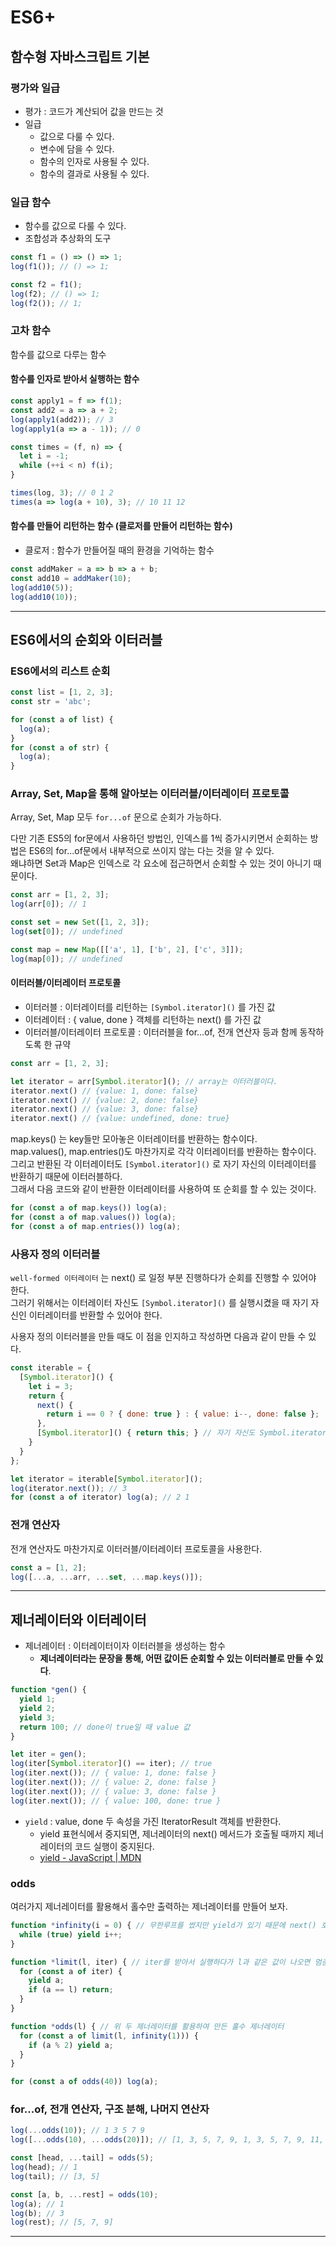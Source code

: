 # ES6+

## 함수형 자바스크립트 기본

### 평가와 일급

- 평가 : 코드가 계산되어 값을 만드는 것
- 일급
	- 값으로 다룰 수 있다.
	- 변수에 담을 수 있다.
	- 함수의 인자로 사용될 수 있다.
	- 함수의 결과로 사용될 수 있다.

### 일급 함수

- 함수를 값으로 다룰 수 있다.
- 조합성과 추상화의 도구

```js
const f1 = () => () => 1;
log(f1()); // () => 1;

const f2 = f1();
log(f2); // () => 1;
log(f2()); // 1;
```


### 고차 함수

함수를 값으로 다루는 함수

#### 함수를 인자로 받아서 실행하는 함수

```js
const apply1 = f => f(1);
const add2 = a => a + 2;
log(apply1(add2)); // 3
log(apply1(a => a - 1)); // 0
```

```js
const times = (f, n) => {
  let i = -1;
  while (++i < n) f(i);
}

times(log, 3); // 0 1 2
times(a => log(a + 10), 3); // 10 11 12
```

#### 함수를 만들어 리턴하는 함수 (클로저를 만들어 리턴하는 함수)

- 클로저 : 함수가 만들어질 때의 환경을 기억하는 함수

```js
const addMaker = a => b => a + b;
const add10 = addMaker(10);
log(add10(5));
log(add10(10));
```


---

## ES6에서의 순회와 이터러블

### ES6에서의 리스트 순회

```js
const list = [1, 2, 3];
const str = 'abc';

for (const a of list) {
  log(a);
}
for (const a of str) {
  log(a);
}
```


### Array, Set, Map을 통해 알아보는 이터러블/이터레이터 프로토콜

Array, Set, Map 모두 `for...of` 문으로 순회가 가능하다.  

다만 기존 ES5의 for문에서 사용하던 방법인, 인덱스를 1씩 증가시키면서 순회하는 방법은 ES6의 for...of문에서 내부적으로 쓰이지 않는 다는 것을 알 수 있다.  
왜냐하면 Set과 Map은 인덱스로 각 요소에 접근하면서 순회할 수 있는 것이 아니기 때문이다.  

```js
const arr = [1, 2, 3];
log(arr[0]); // 1

const set = new Set([1, 2, 3]);
log(set[0]); // undefined

const map = new Map([['a', 1], ['b', 2], ['c', 3]]);
log(map[0]); // undefined
```


#### 이터러블/이터레이터 프로토콜

- 이터러블 : 이터레이터를 리턴하는 `[Symbol.iterator]()` 를 가진 값
- 이터레이터 : { value, done } 객체를 리턴하는 next() 를 가진 값
- 이터러블/이터레이터 프로토콜 : 이터러블을 for...of, 전개 연산자 등과 함께 동작하도록 한 규약

```js
const arr = [1, 2, 3];

let iterator = arr[Symbol.iterator](); // array는 이터러블이다.
iterator.next() // {value: 1, done: false}
iterator.next() // {value: 2, done: false}
iterator.next() // {value: 3, done: false}
iterator.next() // {value: undefined, done: true}
```

map.keys() 는 key들만 모아놓은 이터레이터를 반환하는 함수이다.  
map.values(), map.entries()도 마찬가지로 각각 이터레이터를 반환하는 함수이다.  
그리고 반환된 각 이터레이터도 `[Symbol.iterator]()` 로 자기 자신의 이터레이터를 반환하기 때문에 이터러블하다.  
그래서 다음 코드와 같이 반환한 이터레이터를 사용하여 또 순회를 할 수 있는 것이다.  

```js
for (const a of map.keys()) log(a);
for (const a of map.values()) log(a);
for (const a of map.entries()) log(a);
```


### 사용자 정의 이터러블

`well-formed 이터레이터` 는 next() 로 일정 부분 진행하다가 순회를 진행할 수 있어야 한다.  
그러기 위해서는 이터레이터 자신도 `[Symbol.iterator]()` 를 실행시켰을 때 자기 자신인 이터레이터를 반환할 수 있어야 한다.  

사용자 정의 이터러블을 만들 때도 이 점을 인지하고 작성하면 다음과 같이 만들 수 있다.  

```js
const iterable = {
  [Symbol.iterator]() {
    let i = 3;
    return {
      next() {
        return i == 0 ? { done: true } : { value: i--, done: false };
      },
      [Symbol.iterator]() { return this; } // 자기 자신도 Symbol.iterator로 가지고 있는다.
    }
  }
};

let iterator = iterable[Symbol.iterator]();
log(iterator.next()); // 3
for (const a of iterator) log(a); // 2 1
```


### 전개 연산자

전개 연산자도 마찬가지로 이터러블/이터레이터 프로토콜을 사용한다.

```js
const a = [1, 2];
log([...a, ...arr, ...set, ...map.keys()]); 
```


---

## 제너레이터와 이터레이터

- 제너레이터 : 이터레이터이자 이터러블을 생성하는 함수
	- **제너레이터라는 문장을 통해, 어떤 값이든 순회할 수 있는 이터러블로 만들 수 있다**.  

```js
function *gen() {
  yield 1;
  yield 2;
  yield 3;
  return 100; // done이 true일 때 value 값
}

let iter = gen();
log(iter[Symbol.iterator]() == iter); // true
log(iter.next()); // { value: 1, done: false }
log(iter.next()); // { value: 2, done: false }
log(iter.next()); // { value: 3, done: false }
log(iter.next()); // { value: 100, done: true }
```

- `yield` : value, done 두 속성을 가진 IteratorResult 객체를 반환한다. 
	- yield 표현식에서 중지되면, 제너레이터의 next() 메서드가 호출될 때까지 제너레이터의 코드 실행이 중지된다.
	- [yield - JavaScript | MDN](https://developer.mozilla.org/ko/docs/Web/JavaScript/Reference/Operators/yield)


### odds

여러가지 제너레이터를 활용해서 홀수만 출력하는 제너레이터를 만들어 보자.  

```js
function *infinity(i = 0) { // 무한루프를 썼지만 yield가 있기 때문에 next() 호출 범위까지만 실행되어 안전하다.
  while (true) yield i++;
}

function *limit(l, iter) { // iter를 받아서 실행하다가 l과 같은 값이 나오면 멈춘다.
  for (const a of iter) {
    yield a;
    if (a == l) return;
  }
}

function *odds(l) { // 위 두 제너레이터를 활용하여 만든 홀수 제너레이터
  for (const a of limit(l, infinity(1))) {
    if (a % 2) yield a;
  }
}

for (const a of odds(40)) log(a);
```


### for...of, 전개 연산자, 구조 분해, 나머지 연산자

```js
log(...odds(10)); // 1 3 5 7 9
log([...odds(10), ...odds(20)]); // [1, 3, 5, 7, 9, 1, 3, 5, 7, 9, 11, 13, 15, 17, 19]

const [head, ...tail] = odds(5);
log(head); // 1
log(tail); // [3, 5]

const [a, b, ...rest] = odds(10);
log(a); // 1
log(b); // 3
log(rest); // [5, 7, 9]
```

---


